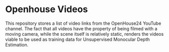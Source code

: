 # Openhouse Videos

This repository stores a list of video links from the OpenHouse24 YouTube channel. The fact that all videos have the property of being filmed with a moving camera, while the scene itself is relatively static, renders the videos viable to be used as training data for Unsupervised Monocular Depth Estimation.

